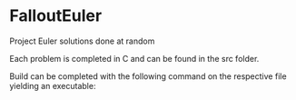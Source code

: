 # FalloutEuler
Project Euler solutions done at random

Each problem is completed in C and can be found in the src folder.

Build can be completed with the following command on the respective file yielding an executable:
```
```
